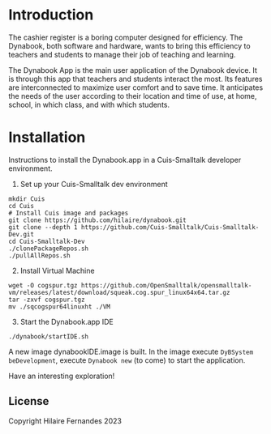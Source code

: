 # Introduction

The cashier register is a boring computer designed for efficiency. The
Dynabook, both software and hardware, wants to bring this efficiency
to teachers and students to manage their job of teaching and learning.

The Dynabook App is the main user application of the Dynabook
device. It is through this app that teachers and students interact the
most. Its features are interconnected to maximize user comfort and to
save time. It anticipates the needs of the user according to their
location and time of use, at home, school, in which class, and with
which students.

# Installation

Instructions to install the Dynabook.app in a Cuis-Smalltalk developer
environment.

1. Set up your Cuis-Smalltalk dev environment
```
mkdir Cuis
cd Cuis
# Install Cuis image and packages
git clone https://github.com/hilaire/dynabook.git
git clone --depth 1 https://github.com/Cuis-Smalltalk/Cuis-Smalltalk-Dev.git
cd Cuis-Smalltalk-Dev
./clonePackageRepos.sh
./pullAllRepos.sh
```
2. Install Virtual Machine
```
wget -O cogspur.tgz https://github.com/OpenSmalltalk/opensmalltalk-vm/releases/latest/download/squeak.cog.spur_linux64x64.tar.gz
tar -zxvf cogspur.tgz
mv ./sqcogspur64linuxht ./VM
```
3. Start the Dynabook.app IDE
```
./dynabook/startIDE.sh
```
A new image dynabookIDE.image is built. In the image execute
`DyBSystem beDevelopment`, execute `Dynabook new` (to come) to start the
application.

Have an interesting exploration!

## License

Copyright Hilaire Fernandes 2023